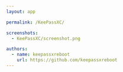 ```yaml
---
layout: app

permalink: /KeePassXC/

screenshots:
  - KeePassXC/screenshot.png

authors:
  - name: keepassxreboot
    url: https://github.com/keepassxreboot
---
```

